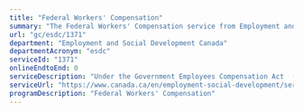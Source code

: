 ```yaml
---
title: "Federal Workers' Compensation"
summary: "The Federal Workers' Compensation service from Employment and Social Development Canada is not available end-to-end online, according to the GC Service Inventory."
url: "gc/esdc/1371"
department: "Employment and Social Development Canada"
departmentAcronym: "esdc"
serviceId: "1371"
onlineEndtoEnd: 0
serviceDescription: "Under the Government Employees Compensation Act  (GECA), provincial workers’ compensation boards (WCBs) are responsible for adjudicating federal employee claims, providing benefits and services such as payment of medical expenses, wage replacement, and facilitating return to work arrangements with employers. The Labour Program receives and reviews all GECA claims and forwards authorized claims to the appropriate WCB. As set out in bilateral service agreements, WCBs invoice the FWCS for claim related costs plus a set administration fee. The Labour Program then recovers these costs from employers from which the claims occurred. The Labour Program also administers GECA claims for locally engaged staff who work outside of Canada as well as claims under the following: the Merchant Seamen Compensation Act; the Corrections and Conditional Release Regulations; and the Public Servants Income Benefit Plan."
serviceUrl: "https://www.canada.ca/en/employment-social-development/services/health-safety/compensation/federal-employees.html"
programDescription: "Federal Workers' Compensation"
---
```

